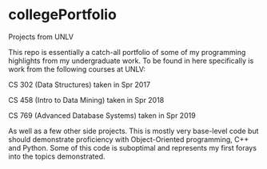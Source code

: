 # collegePortfolio
Projects from UNLV

This repo is essentially a catch-all portfolio of some of my programming highlights from my undergraduate work.
To be found in here specifically is work from the following courses at UNLV:

CS 302 (Data Structures) taken in Spr 2017

CS 458 (Intro to Data Mining) taken in Spr 2018

CS 769 (Advanced Database Systems) taken in Spr 2019


As well as a few other side projects. 
This is mostly very base-level code but should demonstrate proficiency with Object-Oriented programming, C++ and Python.
Some of this code is suboptimal and represents my first forays into the topics demonstrated.

